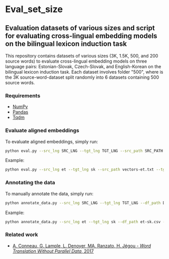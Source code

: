 # Eval_set_size

## Evaluation datasets of various sizes and script for evaluating cross-lingual embedding models on the bilingual lexicon induction task

This repository contains datasets of various sizes (3K, 1.5K, 500, and 200 source words) to evaluate cross-lingual embedding models on three language pairs: Estonian-Slovak, Czech-Slovak, and English-Korean on the bilingual lexicon induction task. Each dataset involves folder "500", where is the 3K source-word-dataset split randomly into 6 datasets containing 500 source words. 

### Requirements
* [NumPy](https://numpy.org/)
* [Pandas](https://pandas.pydata.org/)
* [Tqdm](https://tqdm.github.io/)

### Evaluate aligned embeddings
To evaluate aligned embeddings, simply run:
```bash
python eval.py --src_lng SRC_LNG --tgt_lng TGT_LNG --src_path SRC_PATH --tgt_path TGT_PATH --eval_df EVAL_DF --k_num K_NUM --nmax NMAX --output OUTPUT
```
Example:
```bash
python eval.py --src_lng et --tgt_lng sk --src_path vectors-et.txt --tgt_path vectors-sk.txt --eval_df et-sk.200.csv --k_num 1 --nmax 50000 --output df.csv
```

### Annotating the data
To manually annotate the data, simply run:
```bash
python annotate_data.py --src_lng SRC_LNG --tgt_lng TGT_LNG --df_path DF_PATH --output OUTPUT
```
Example:
```bash
python annotate_data.py --src_lng et --tgt_lng sk --df_path et-sk.csv --output annotated_df.csv
```

### Related work
* [A. Conneau, G. Lample, L. Denoyer, MA. Ranzato, H. Jégou - *Word Translation Without Parallel Data*, 2017](https://arxiv.org/pdf/1710.04087.pdf)
